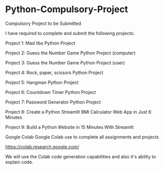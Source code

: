# Python-Compulsory-Project

Compulsory Project to be Submitted

I have required to complete and submit the following projects:

Project 1: Mad libs Python Project

Project 2: Guess the Number Game Python Project (computer)

Project 3: Guess the Number Game Python Project (user)

Project 4: Rock, paper, scissors Python Project

Project 5: Hangman Python Project

Project 6: Countdown Timer Python Project

Project 7: Password Generator Python Project

Project 8: Create a Python Streamlit BMI Calculator Web App in Just 6 Minutes

Project 9: Build a Python Website in 15 Minutes With Streamlit

Google Colab
Google Colab use to complete all assignments and projects

https://colab.research.google.com/

We will use the Colab code generation capabilities and also it's ability to explain code.
